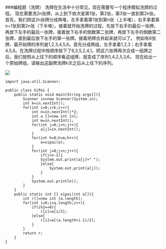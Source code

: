 ###编程题（洗牌）
洗牌在生活中十分常见，现在需要写一个程序模拟洗牌的过程。 现在需要洗2n张牌，从上到下依次是第1张，第2张，第3张一直到第2n张。首先，我们把这2n张牌分成两堆，左手拿着第1张到第n张（上半堆），右手拿着第n+1张到第2n张（下半堆）。接着就开始洗牌的过程，先放下右手的最后一张牌，再放下左手的最后一张牌，接着放下右手的倒数第二张牌，再放下左手的倒数第二张牌，直到最后放下左手的第一张牌。接着把牌合并起来就可以了。 例如有6张牌，最开始牌的序列是1,2,3,4,5,6。首先分成两组，左手拿着1,2,3；右手拿着4,5,6。在洗牌过程中按顺序放下了6,3,5,2,4,1。把这六张牌再次合成一组牌之后，我们按照从上往下的顺序看这组牌，就变成了序列1,4,2,5,3,6。 现在给出一个原始牌组，请输出这副牌洗牌k次之后从上往下的序列。 

![](http://i.imgur.com/EXgMRqa.jpg)

	import java.util.Scanner;
	
	public class XiPai {
		public static void main(String args[]){
			Scanner in=new Scanner(System.in);
			int k=in.nextInt();
			for(int i=0;i<k;i++){
				int n=in.nextInt()*2;
				int a []=new int [n];
				int m=in.nextInt();
				for(int j=0;j<n;j++){
					a[j]=in.nextInt();
				}
				for(int h=0;h<m;h++){
					a=xipai(a);
				}
				for(int j=0;j<n;j++){
					if(j<n-1){
					System.out.print(a[j]+" ");
					}else{
						System.out.print(a[j]);
					}
				}
				System.out.println();
			}
		}
		public static int [] xipai(int a[]){
			int r[]=new int [a.length];
			for(int i=0;i<a.length;i++){
				if(i%2==0){
					r[i]=a[i/2];
				}else{
					r[i]=a[(a.length+i-1)/2];
				}
			}
			return r;
		}
	}
